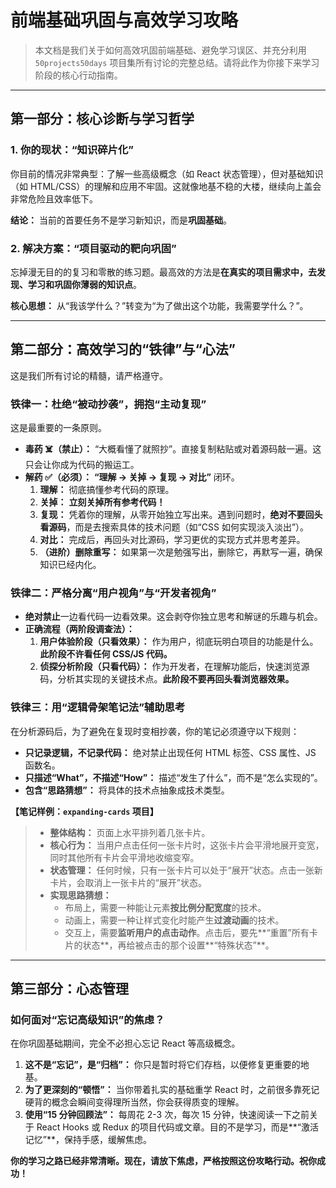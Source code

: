 # 前端基础巩固与高效学习攻略

> 本文档是我们关于如何高效巩固前端基础、避免学习误区、并充分利用 `50projects50days` 项目集所有讨论的完整总结。请将此作为你接下来学习阶段的核心行动指南。

---

## 第一部分：核心诊断与学习哲学

### 1. 你的现状：“知识碎片化”

你目前的情况非常典型：了解一些高级概念（如 React 状态管理），但对基础知识（如 HTML/CSS）的理解和应用不牢固。这就像地基不稳的大楼，继续向上盖会非常危险且效率低下。

**结论：** 当前的首要任务不是学习新知识，而是**巩固基础**。

### 2. 解决方案：“项目驱动的靶向巩固”

忘掉漫无目的的复习和零散的练习题。最高效的方法是**在真实的项目需求中，去发现、学习和巩固你薄弱的知识点**。

**核心思想：** 从“我该学什么？”转变为“为了做出这个功能，我需要学什么？”。

---

## 第二部分：高效学习的“铁律”与“心法”

这是我们所有讨论的精髓，请严格遵守。

### 铁律一：杜绝“被动抄袭”，拥抱“主动复现”

这是最重要的一条原则。

- **毒药 ☠️（禁止）：** “大概看懂了就照抄”。直接复制粘贴或对着源码敲一遍。这只会让你成为代码的搬运工。
- **解药 ✅（必须）：** **“理解 → 关掉 → 复现 → 对比”** 闭环。
  1.  **理解：** 彻底搞懂参考代码的原理。
  2.  **关掉：** **立刻关掉所有参考代码！**
  3.  **复现：** 凭着你的理解，从零开始独立写出来。遇到问题时，**绝对不要回头看源码**，而是去搜索具体的技术问题（如“CSS 如何实现淡入淡出”）。
  4.  **对比：** 完成后，再回头对比源码，学习更优的实现方式并思考差异。
  5.  **（进阶）删除重写：** 如果第一次是勉强写出，删除它，再默写一遍，确保知识已经内化。

### 铁律二：严格分离“用户视角”与“开发者视角”

- **绝对禁止**一边看代码一边看效果。这会剥夺你独立思考和解谜的乐趣与机会。
- **正确流程（两阶段调查法）：**
  1.  **用户体验阶段（只看效果）：** 作为用户，彻底玩明白项目的功能是什么。**此阶段不许看任何 CSS/JS 代码。**
  2.  **侦探分析阶段（只看代码）：** 作为开发者，在理解功能后，快速浏览源码，分析其实现的关键技术点。**此阶段不要再回头看浏览器效果。**

### 铁律三：用“逻辑骨架笔记法”辅助思考

在分析源码后，为了避免在复现时变相抄袭，你的笔记必须遵守以下规则：

- **只记录逻辑，不记录代码：** 绝对禁止出现任何 HTML 标签、CSS 属性、JS 函数名。
- **只描述“What”，不描述“How”：** 描述“发生了什么”，而不是“怎么实现的”。
- **包含“思路猜想”：** 将具体的技术点抽象成技术类型。

**【笔记样例：`expanding-cards` 项目】**

> - **整体结构：** 页面上水平排列着几张卡片。
> - **核心行为：** 当用户点击任何一张卡片时，这张卡片会平滑地展开变宽，同时其他所有卡片会平滑地收缩变窄。
> - **状态管理：** 任何时候，只有一张卡片可以处于“展开”状态。点击一张新卡片，会取消上一张卡片的“展开”状态。
> - **实现思路猜想：**
>   - 布局上，需要一种能让元素**按比例分配宽度**的技术。
>   - 动画上，需要一种让样式变化时能产生**过渡动画**的技术。
>   - 交互上，需要**监听用户的点击动作**。点击后，要先**“重置”所有卡片的状态**，再给被点击的那个设置**“特殊状态”**。

---

## 第三部分：心态管理

### 如何面对“忘记高级知识”的焦虑？

在你巩固基础期间，完全不必担心忘记 React 等高级概念。

1.  **这不是“忘记”，是“归档”：** 你只是暂时将它们存档，以便修复更重要的地基。
2.  **为了更深刻的“顿悟”：** 当你带着扎实的基础重学 React 时，之前很多靠死记硬背的概念会瞬间变得理所当然，你会获得质变的理解。
3.  **使用“15 分钟回顾法”：** 每周花 2-3 次，每次 15 分钟，快速阅读一下之前关于 React Hooks 或 Redux 的项目代码或文章。目的不是学习，而是**“激活记忆”**，保持手感，缓解焦虑。

**你的学习之路已经非常清晰。现在，请放下焦虑，严格按照这份攻略行动。祝你成功！**
